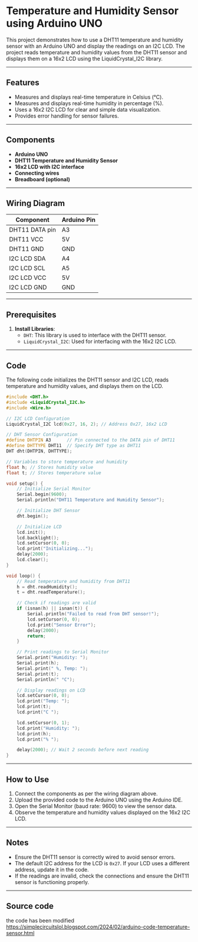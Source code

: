 # Temperature and Humidity Sensor using Arduino UNO

This project demonstrates how to use a DHT11 temperature and humidity sensor with an Arduino UNO and display the readings on an I2C LCD. The project reads temperature and humidity values from the DHT11 sensor and displays them on a 16x2 LCD using the LiquidCrystal_I2C library.

---

## Features
- Measures and displays real-time temperature in Celsius (°C).
- Measures and displays real-time humidity in percentage (%).
- Uses a 16x2 I2C LCD for clear and simple data visualization.
- Provides error handling for sensor failures.

---

## Components
- **Arduino UNO**
- **DHT11 Temperature and Humidity Sensor**
- **16x2 LCD with I2C interface**
- **Connecting wires**
- **Breadboard (optional)**

---

## Wiring Diagram
| Component       | Arduino Pin |
|------------------|-------------|
| DHT11 DATA pin   | A3          |
| DHT11 VCC        | 5V          |
| DHT11 GND        | GND         |
| I2C LCD SDA      | A4          |
| I2C LCD SCL      | A5          |
| I2C LCD VCC      | 5V          |
| I2C LCD GND      | GND         |

---

## Prerequisites
1. **Install Libraries**:
   - `DHT`: This library is used to interface with the DHT11 sensor.
   - `LiquidCrystal_I2C`: Used for interfacing with the 16x2 I2C LCD.


---

## Code
The following code initializes the DHT11 sensor and I2C LCD, reads temperature and humidity values, and displays them on the LCD.

```cpp
#include <DHT.h>
#include <LiquidCrystal_I2C.h>
#include <Wire.h>

// I2C LCD Configuration
LiquidCrystal_I2C lcd(0x27, 16, 2); // Address 0x27, 16x2 LCD

// DHT Sensor Configuration
#define DHTPIN A3      // Pin connected to the DATA pin of DHT11
#define DHTTYPE DHT11  // Specify DHT type as DHT11
DHT dht(DHTPIN, DHTTYPE);

// Variables to store temperature and humidity
float h; // Stores humidity value
float t; // Stores temperature value

void setup() {
    // Initialize Serial Monitor
    Serial.begin(9600);
    Serial.println("DHT11 Temperature and Humidity Sensor");

    // Initialize DHT Sensor
    dht.begin();

    // Initialize LCD
    lcd.init();
    lcd.backlight();
    lcd.setCursor(0, 0);
    lcd.print("Initializing...");
    delay(2000);
    lcd.clear();
}

void loop() {
    // Read temperature and humidity from DHT11
    h = dht.readHumidity();
    t = dht.readTemperature();

    // Check if readings are valid
    if (isnan(h) || isnan(t)) {
        Serial.println("Failed to read from DHT sensor!");
        lcd.setCursor(0, 0);
        lcd.print("Sensor Error");
        delay(2000);
        return;
    }

    // Print readings to Serial Monitor
    Serial.print("Humidity: ");
    Serial.print(h);
    Serial.print(" %, Temp: ");
    Serial.print(t);
    Serial.println(" °C");

    // Display readings on LCD
    lcd.setCursor(0, 0);
    lcd.print("Temp: ");
    lcd.print(t);
    lcd.print("C ");

    lcd.setCursor(0, 1);
    lcd.print("Humidity: ");
    lcd.print(h);
    lcd.print("% ");

    delay(2000); // Wait 2 seconds before next reading
}
```

---

## How to Use
1. Connect the components as per the wiring diagram above.
2. Upload the provided code to the Arduino UNO using the Arduino IDE.
3. Open the Serial Monitor (baud rate: 9600) to view the sensor data.
4. Observe the temperature and humidity values displayed on the 16x2 I2C LCD.

---

## Notes
- Ensure the DHT11 sensor is correctly wired to avoid sensor errors.
- The default I2C address for the LCD is `0x27`. If your LCD uses a different address, update it in the code.
- If the readings are invalid, check the connections and ensure the DHT11 sensor is functioning properly.

---

## Source code
the code has been modified
https://simplecircuitslol.blogspot.com/2024/02/arduino-code-temperature-sensor.html

